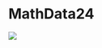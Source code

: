 # MathData24

<img src="https://upload.wikimedia.org/wikipedia/en/thumb/4/40/Florida_Atlantic_Owls_logo.svg/1200px-Florida_Atlantic_Owls_logo.svg.png">

